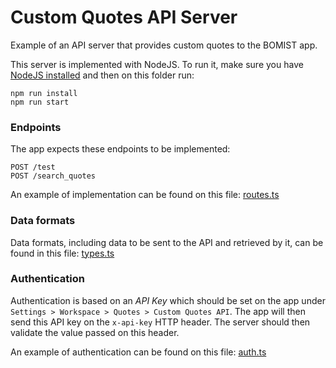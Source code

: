 # Custom Quotes API Server

Example of an API server that provides custom quotes to the BOMIST app.

This server is implemented with NodeJS. To run it, make sure you have [NodeJS installed](https://nodejs.org/en) and then on this folder run:

```
npm run install
npm run start
```

### Endpoints

The app expects these endpoints to be implemented:

```
POST /test
POST /search_quotes
```

An example of implementation can be found on this file: [routes.ts](./routes.ts)

### Data formats

Data formats, including data to be sent to the API and retrieved by it, can be found in this file: [types.ts](./types.ts)

### Authentication

Authentication is based on an _API Key_ which should be set on the app under `Settings > Workspace > Quotes > Custom Quotes API`. The app will then send this API key on the `x-api-key` HTTP header. The server should then validate the value passed on this header.

An example of authentication can be found on this file: [auth.ts](./auth.ts)
